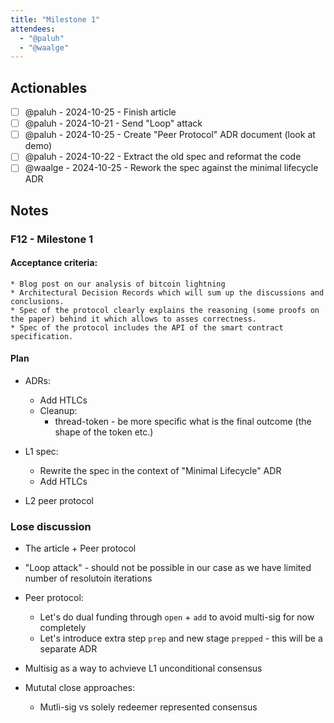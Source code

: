```yaml
---
title: "Milestone 1"
attendees:
  - "@paluh"
  - "@waalge"
---
```


## Actionables

- [ ] @paluh - 2024-10-25 - Finish article
- [ ] @paluh - 2024-10-21 - Send "Loop" attack
- [ ] @paluh - 2024-10-25 - Create "Peer Protocol" ADR document (look at demo)
- [ ] @paluh - 2024-10-22 - Extract the old spec and reformat the code
- [ ] @waalge - 2024-10-25 - Rework the spec against the minimal lifecycle ADR

## Notes

### F12 - Milestone 1

#### Acceptance criteria:

    * Blog post on our analysis of bitcoin lightning
    * Architectural Decision Records which will sum up the discussions and conclusions.
    * Spec of the protocol clearly explains the reasoning (some proofs on the paper) behind it which allows to asses correctness.
    * Spec of the protocol includes the API of the smart contract specification.

#### Plan

- ADRs:
    - Add HTLCs
    - Cleanup:
        - thread-token - be more specific what is the final outcome (the shape of the token etc.)

- L1 spec:
    - Rewrite the spec in the context of "Minimal Lifecycle" ADR
    - Add HTLCs

- L2 peer protocol

### Lose discussion

- The article + Peer protocol

- "Loop attack" - should not be possible in our case as we have limited number of resolutoin iterations

- Peer protocol:
    - Let's do dual funding through `open` + `add` to avoid multi-sig for now completely
    - Let's introduce extra step `prep` and new stage `prepped` - this will be a separate ADR

- Multisig as a way to achvieve L1 unconditional consensus

- Mututal close approaches:
    - Mutli-sig vs solely redeemer represented consensus


